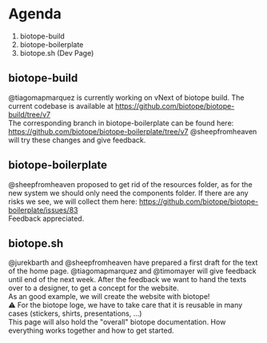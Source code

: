 # Agenda

1. biotope-build
2. biotope-boilerplate
3. biotope.sh (Dev Page)

## biotope-build
@tiagomapmarquez is currently working on vNext of biotope build.
The current codebase is available at https://github.com/biotope/biotope-build/tree/v7  
The corresponding branch in biotope-boilerplate can be found here: https://github.com/biotope/biotope-boilerplate/tree/v7
@sheepfromheaven will try these changes and give feedback.

## biotope-boilerplate
@sheepfromheaven proposed to get rid of the resources folder, as for the new system we should only need the components folder.
If there are any risks we see, we will collect them here: https://github.com/biotope/biotope-boilerplate/issues/83  
Feedback appreciated.

## biotope.sh
@jurekbarth and @sheepfromheaven have prepared a first draft for the text of the home page. @tiagomapmarquez and @timomayer will give feedback until end of the next week.
After the feedback we want to hand the texts over to a designer, to get a concept for the website.  
As an good example, we will create the website with biotope!  
⚠️ For the biotope loge, we have to take care that it is reusable in many cases (stickers, shirts, presentations, ...)  
This page will also hold the "overall" biotope documentation. How everything works together and how to get started.  

